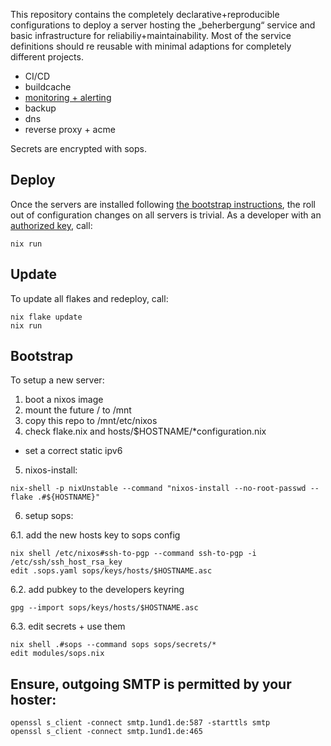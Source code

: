 This repository contains the completely declarative+reproducible configurations to deploy a server hosting the „beherbergung“ service and basic infrastructure for reliabiliy+maintainability.
Most of the service definitions should re reusable with minimal adaptions for completely different projects.

- CI/CD
- buildcache
- [monitoring + alerting](./modules/monitoring/README.md)
- backup
- dns
- reverse proxy + acme

Secrets are encrypted with sops.

## Deploy

Once the servers are installed following [the bootstrap instructions](#bootstrap), the roll out of configuration changes on all servers is trivial.
As a developer with an [authorized key](./modules/hetzner.nix), call:

```shell
nix run
```

## Update

To update all flakes and redeploy, call:

```shell
nix flake update
nix run
```

## Bootstrap

To setup a new server:

1. boot a nixos image
2. mount the future / to /mnt
3. copy this repo to /mnt/etc/nixos
4. check flake.nix and hosts/$HOSTNAME/\*configuration.nix

- set a correct static ipv6

5. nixos-install:

```shell
nix-shell -p nixUnstable --command "nixos-install --no-root-passwd --flake .#${HOSTNAME}"
```

6. setup sops:

6.1. add the new hosts key to sops config

```shell
nix shell /etc/nixos#ssh-to-pgp --command ssh-to-pgp -i /etc/ssh/ssh_host_rsa_key
edit .sops.yaml sops/keys/hosts/$HOSTNAME.asc
```

6.2. add pubkey to the developers keyring

```shell
gpg --import sops/keys/hosts/$HOSTNAME.asc
```

6.3. edit secrets + use them

```shell
nix shell .#sops --command sops sops/secrets/*
edit modules/sops.nix
```

## Ensure, outgoing SMTP is permitted by your hoster:

```shell
openssl s_client -connect smtp.1und1.de:587 -starttls smtp
openssl s_client -connect smtp.1und1.de:465
```
